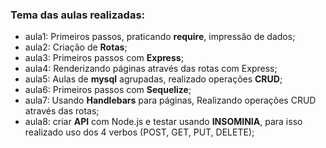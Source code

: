### Tema das aulas realizadas:

- aula1: Primeiros passos, praticando **require**, impressão de dados;
- aula2: Criação de **Rotas**; 
- aula3: Primeiros passos com **Express**; 
- aula4: Renderizando páginas através das rotas com Express; 
- aula5: Aulas de **mysql** agrupadas, realizado operações **CRUD**; 
- aula6: Primeiros passos com **Sequelize**; 
- aula7: Usando **Handlebars** para páginas, Realizando operações CRUD através das rotas;
- aula8: criar **API** com Node.js e testar usando **INSOMINIA**, para isso realizado uso dos 4 verbos (POST, GET, PUT, DELETE);
